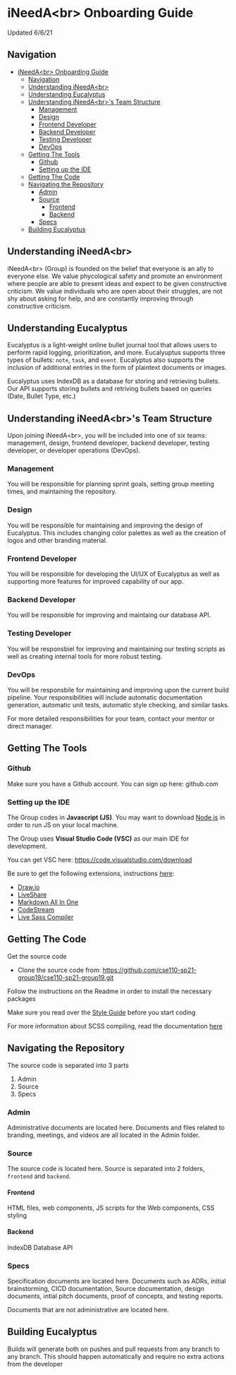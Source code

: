 # iNeedA\<br> Onboarding Guide
Updated 6/6/21

## Navigation
- [iNeedA\<br> Onboarding Guide](#ineedabr-onboarding-guide)
  - [Navigation](#navigation)
  - [Understanding iNeedA\<br>](#understanding-ineedabr)
  - [Understanding Eucalyptus](#understanding-eucalyptus)
  - [Understanding iNeedA\<br>'s Team Structure](#understanding-ineedabrs-team-structure)
    - [Management](#management)
    - [Design](#design)
    - [Frontend Developer](#frontend-developer)
    - [Backend Developer](#backend-developer)
    - [Testing Developer](#testing-developer)
    - [DevOps](#devops)
  - [Getting The Tools](#getting-the-tools)
    - [Github](#github)
    - [Setting up the IDE](#setting-up-the-ide)
  - [Getting The Code](#getting-the-code)
  - [Navigating the Repository](#navigating-the-repository)
    - [Admin](#admin)
    - [Source](#source)
      - [Frontend](#frontend)
      - [Backend](#backend)
    - [Specs](#specs)
  - [Building Eucalyptus](#building-eucalyptus)

## Understanding iNeedA\<br>
iNeedA\<br> (Group) is founded on the belief that everyone is an ally to everyone else. We value phycological safety and promote an environment where people are able to present ideas and expect to be given constructive criticism. We value individuals who are open about their struggles, are not shy about asking for help, and are constantly improving through constructive criticism. 

## Understanding Eucalyptus
Eucalyptus is a light-weight online bullet journal tool that allows users to perform rapid logging, prioritization, and more. Eucalyuptus supports three types of bullets: `note`, `task`, and `event`. Eucalyptus also supports the inclusion of additional entries in the form of plaintext documents or images. 

Eucalyptus uses IndexDB as a database for storing and retrieving bullets. Our API supports storing bullets and retriving bullets based on queries (Date, Bullet Type, etc.)

## Understanding iNeedA\<br>'s Team Structure
Upon joining iNeedA\<br>, you will be included into one of six teams: management, design, frontend developer, backend developer, testing developer, or developer operations (DevOps). 

### Management
You will be responsible for planning sprint goals, setting group meeting times, and maintaining the repository.

### Design
You will be responsible for maintaining and improving the design of Eucalyptus. This includes changing color palettes as well as the creation of logos and other branding material.

### Frontend Developer
You will be responsible for developing the UI/UX of Eucalyptus as well as supporting more features for improved capability of our app.

### Backend Developer
You will be responsible for improving and maintaing our database API.

### Testing Developer
You will be responsbiel for improving and maintaining our testing scripts as well as creating internal tools for more robust testing.

### DevOps
You will be responsbile for maintaining and improving upon the current build pipeline. Your responsibilities will include automatic documentation generation, automatic unit tests, automatic style checking, and similar tasks.

For more detailed responsibilities for your team, contact your mentor or direct manager.


## Getting The Tools

### Github
Make sure you have a Github account. You can sign up here: github.com

### Setting up the IDE
The Group codes in **Javascript (JS)**. You may want to download [Node.js](https://nodejs.org/en/download/) in order to run JS on your local machine.

The Group uses **Visual Studio Code (VSC)** as our main IDE for development. 

You can get VSC here: https://code.visualstudio.com/download

Be sure to get the following extensions, instructions [here](https://code.visualstudio.com/docs/editor/extension-gallery):
- [Draw.io](https://marketplace.visualstudio.com/items?itemName=hediet.vscode-drawio)
- [LiveShare](https://marketplace.visualstudio.com/items?itemName=MS-vsliveshare.vsliveshare)
- [Markdown All In One](https://marketplace.visualstudio.com/items?itemName=yzhang.markdown-all-in-one)
- [CodeStream](https://marketplace.visualstudio.com/items?itemName=CodeStream.codestream)
- [Live Sass Compiler](https://marketplace.visualstudio.com/items?itemName=ritwickdey.live-sass)

## Getting The Code
Get the source code
- Clone the source code from: https://github.com/cse110-sp21-group19/cse110-sp21-group19.git

Follow the instructions on the Readme in order to install the necessary packages

Make sure you read over the [Style Guide](admin/specs/../../../../specs/style_guide.md) before you start coding

For more information about SCSS compiling, read the documentation [here](https://sass-lang.com/documentation)

## Navigating the Repository
The source code is separated into 3 parts
1. Admin
2. Source
3. Specs

### Admin
Administrative documents are located here. Documents and files related to branding, meetings, and videos are all located in the Admin folder. 

### Source
The source code is located here. Source is separated into 2 folders, `frontend` and `backend`. 

#### Frontend
HTML files, web components, JS scripts for the Web components, CSS styling

#### Backend
IndexDB Database API

### Specs
Specification documents are located here. Documents such as ADRs, initial brainstorming, CICD documentation, Source documentation, design documents, intial pitch documents, proof of concepts, and testing reports. 

Documents that are not administrative are located here.

## Building Eucalyptus
Builds will generate both on pushes and pull requests from any branch to any branch. This should happen automatically and require no extra actions from the developer
